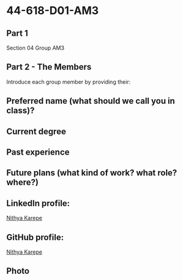 # 44-618-D01-AM3

## Part 1

Section 04
Group AM3

## Part 2 - The Members
Introduce each group member by providing their:

## Preferred name (what should we call you in class)?


## Current degree


##  Past experience


## Future plans (what kind of work? what role? where?)


## LinkedIn profile:
[Nithya Karepe](https://www.linkedin.com/in/nithyakarepe/)

## GitHub profile:
 [Nithya Karepe](https://github.com/KarepeN)

## Photo

